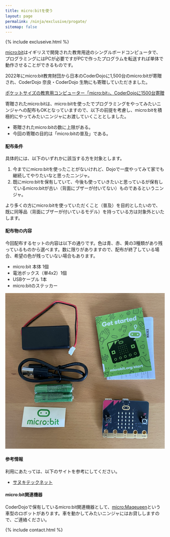 ```yaml
---
title: micro:bitを使う
layout: page
permalink: /ninja/exclusive/progate/
sitemap: false
---
```

{% include excluseive.html %}

[micro:bit](https://microbit.org/ja/)はイギリスで開発された教育用途のシングルボードコンピュータで、プログラミングにはPCが必要ですがPCで作ったプログラムを転送すれば単体で動作させることができるものです。

2022年にmicro:bit教育財団から日本のCoderDojoに1,500台のmicro:bitが寄贈され、CoderDojo 奈良・CoderDojo 生駒にも寄贈していただきました。

[ポケットサイズの教育用コンピューター「micro:bit」、CoderDojoに1500台寄贈](https://news.coderdojo.jp/2022/05/16/1500-microbits-to-coderdojo/)

寄贈されたmicro:bitは、micro:bitを使ったでプログラミングをやってみたいニンジャへの配布もOKとなっていますので、以下の前提を考慮し、micro:bitを積極的にやってみたいニンジャにお渡していくこととしました。

- 寄贈されたmicro:bitの数に上限がある。
- 今回の寄贈の目的は「micro:bitの普及」である。

#### 配布条件
具体的には、以下のいずれかに該当する方を対象とします。

1. 今までにmicro:bitを使ったことがないけれど、Dojoで一度やってみて家でも継続してやりたいなと思ったニンジャ。
2. 既にmicro:bitを保有していて、今後も使っていきたいと思っているが保有しているmicro:bitが古い（背面にブザーが付いてない）ものであるというニンジャ。

より多くの方にmicro:bitを使っていただくこと（普及）を目的としたいので、既に同等品（背面にブザーが付いているモデル）を持っている方は対象外といたします。

#### 配布物の内容
今回配布するセットの内容は以下の通りです。色は青、赤、黄の3種類があり残っているものから選べます。数に限りがありますので、配布が終了している場合、希望の色が残っていない場合もあります。

- micro:bit 本体 1個
- 電池ボックス（単4x2）1個
- USBケーブル 1本
- micro:bitのステッカー

![micro:bitセット](/assets/images/for_all/microbit.png)

#### 参考情報
利用にあたっては、以下のサイトを参考にしてください。
- [サヌキテックネット](https://sanuki-tech.net/micro-bit/)

#### micro:bit関連機器
CoderDojoで保有しているmicro:bit関連機器として、[micro:Maqeueen](https://sanuki-tech.net/micro-bit/appendix-products/dfrobot-micro-maqueen-v4/)という車型のロボットがあります。車を動かしてみたいニンジャにはお貸ししますので、ご連絡ください。

{% include contact.html %}
